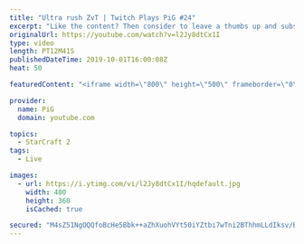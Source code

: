 ```yaml
---
title: "Ultra rush ZvT | Twitch Plays PiG #24"
excerpt: "Like the content? Then consider to leave a thumbs up and subscribe! ;) If you wish to support me please consider supporting my patreon: https://www.patreon.com/PiGSC2 Videos don’t appear in your feed and you want to get notified about new uploads? Press the bell Icon :) -- Watch live at https://www.twitch.tv/x5_pig"
originalUrl: https://youtube.com/watch?v=l2Jy8dtCx1I
type: video
length: PT12M41S
publishedDateTime: 2019-10-01T16:00:08Z
heat: 50

featuredContent: "<iframe width=\"800\" height=\"500\" frameborder=\"0\" src=\"https://www.youtube.com/embed/l2Jy8dtCx1I\" allow=\"accelerometer; autoplay; encrypted-media; gyroscope; picture-in-picture\" allowfullscreen></iframe>"

provider:
  name: PiG
  domain: youtube.com

topics:
  - StarCraft 2
tags:
  - Live

images:
  - url: https://i.ytimg.com/vi/l2Jy8dtCx1I/hqdefault.jpg
    width: 480
    height: 360
    isCached: true

secured: "M4sZ51NgOQQfoBcHe5Bbk++aZhXuohVYt50iYZtbi7wTni2BThhmLLdIksv/B2jzCGQZtjqWKDv6qkk301avkxDRlSF+5ynPW7DnRKlIUtscuv+VHW5H8s4Z0PMlygDCaY8dAyVp8qmZ3hOVoZgi1Hmi4U2kXbKZoY1aQp0rX7dYcidrNTY45xYd+WkgnINit0FFEe1JbSezUIOlqrj4jXZi0OACC/YHEgbX99/ltROsoilrjf6CFkECVsVWuDwMfO5YgzNgZqBUY5wp33Eacdu1C+Lc3KKZujXfU76Md76ot3S9ej6TvoYxpvG6eg/PZccm9RGkAq7P9rbVGJWGOaYp28WeD3wBkH1aJu0iuOJKd0ioDdjj9wo7UNxXIFzxRTF9zTrCIbFMfE7GWN8zSBAI8uQQE5fET2UZ7xyYUH8=;aq8G75ZA9x/DX7gdZE3FCQ=="
---
```


